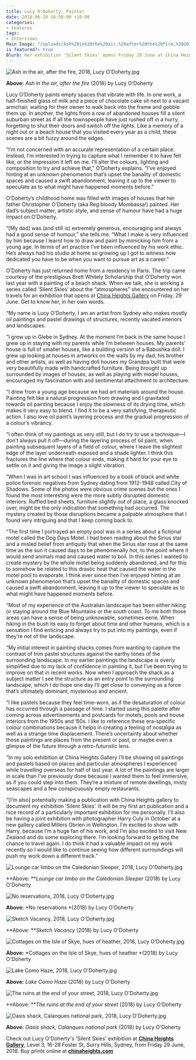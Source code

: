 ```yaml
---
title: Lucy O'Doherty, Painter
date: 2018-06-28 16:58:00 +10:00
categories:
- Features
tags:
- Interviews
Main Image: "/uploads/Ash%20in%20the%20air,%20after%20the%20fire,%202018,%20Lucy%20O'Doherty.jpg"
is featured?: true
Blurb: Her exhibition 'Silent Skies' opens Friday 29 June at China Heights Gallery.
---
```


![Ash in the air, after the fire, 2018, Lucy O'Doherty.jpg](/uploads/Ash%20in%20the%20air,%20after%20the%20fire,%202018,%20Lucy%20O'Doherty.jpg)

**Above:** *Ash in the air, after the fire* (2018) by Lucy O'Doherty

Lucy O’Doherty paints empty spaces that vibrate with life. In one work, a half-finished glass of milk and a piece of chocolate cake sit next to a vacant armchair, waiting for their owner to walk back into the frame and gobble them up. In another, the lights from a row of abandoned houses fill a silent suburban street as if all the townspeople have just rushed off in a hurry, forgetting to shut their doors and switch off the lights. Like a memory of a night out or a beach house that you visited every year as a child, these scenes are a bit fuzzy around the edges.

“I’m not concerned with an accurate representation of a certain place. Instead, I’m interested in trying to capture what I remember it to have felt like, or the impression it left on me. I’ll alter the colours, lighting and composition to try and achieve that,” O’Doherty explains. “I’ve enjoyed hinting at an unknown phenomenon that’s upset the banality of domestic spaces and caused a swift abandonment, leaving it up to the viewer to speculate as to what might have happened moments before.”

O’Doherty’s childhood home was filled with images of houses that her father Christopher O'Doherty (aka Reg bloody Mombassa!) painted. Her dad’s subject matter, artistic style, and sense of humour have had a huge impact on O’Doherty.

“\[My dad\] was (and still is) extremely generous, encouraging and always had a good sense of humour,” she tells me. “What I make is very influenced by him because I learnt how to draw and paint by mimicking him from a young age. In terms of art practice I’ve been influenced by his work ethic. He’s always had his studio at home so growing up I got to witness how dedicated you have to be when you want to pursue art as a career.”

O’Doherty has just returned home from a residency in Paris. The trip came courtesy of the prestigious Brett Whitely Scholarship that O’Doherty won last year with a painting of a beach shack. When we talk, she is working a series called ‘Silent Skies’ about the “atmospheres” she encountered on her travels for an exhibition that opens at [China Heights Gallery](https://chinaheights.com/) on Friday, 29 June. Get to know her, in her own words.

“My name is Lucy O’Doherty, I am an artist from Sydney who makes mostly oil paintings and pastel drawings of structures, recently vacated interiors and landscapes.

“I grew up in Glebe in Sydney. At the moment I’m back in the same house I grew up in staying with my parents while I’m between houses. My parents’ house is full of smaller houses, like a building version of a Babushka doll. I grew up looking at houses in artworks on the walls by my dad, his brother and other artists, as well as having doll houses my Grandpa built that were very beautifully made with handcrafted furniture. Being brought up surrounded by images of houses, as well as playing with model houses, encouraged my fascination with and sentimental attachment to architecture.

“I drew from a young age because we had art materials around the house.  Painting felt like a natural progression from drawing and I gravitated towards oil painting because I enjoy the slowness of its drying time, which makes it very easy to blend. I find it to be a very satisfying, therapeutic action. I also love oil paint’s layering process and the gradual progression of a colour’s vibrancy.

“I often think of my paintings as very still, but I do try to use a technique—I don’t always pull it off—during the layering process of oil paint, when painting subsequent layers of a field of colour, where I leave the slightest edge of the layer underneath exposed and a shade lighter.  I think this fractures the line where that colour ends, making it hard for your eye to settle on it and giving the image a slight vibration.

“When I was in art school I was influenced by a book of black and white police forensic negatives from Sydney dating from 1912–1948 called City of Shadows. Some of the photos were obvious crime scenes but the ones I found the most interesting were the more subtly disrupted domestic interiors. Ruffled bed sheets, furniture slightly out of place, a glass knocked over, might be the only indication that something had occurred. The mystery created by those disruptions became a palpable atmosphere that I found very intriguing and that I keep coming back to.

“The first time I portrayed an empty pool was in a series about a fictional motel called the Dog Days Motel. I had been reading about the Sirius star and a misled belief from antiquity that when the Sirius star rose at the same time as the sun it caused days to be phenomenally hot, to the point where it would send animals mad and caused water to boil. In this series I wanted to create mystery by the whole motel being suddenly abandoned, and for this to somehow be related to this drastic heat that caused the water in the motel pool to evaporate. I think ever since then I’ve enjoyed hinting at an unknown phenomenon that’s upset the banality of domestic spaces and caused a swift abandonment, leaving it up to the viewer to speculate as to what might have happened moments before.

“Most of my experience of the Australian landscape has been either hiking or staying around the Blue Mountains or the south coast. To me both those areas can have a sense of being unknowable, sometimes eerie. When hiking in the bush its easy to forget about time and other humans, which is a sensation I find enticing and always try to put into my paintings, even if they’re not of the landscape.

“My initial interest in painting shacks comes from wanting to capture the contrast of trim pastel structures against the earthy tones of the surrounding landscape. In my earlier paintings the landscape is overly simplified due to my lack of confidence in painting it, but I’ve been trying to improve on that in recent works. Now when I approach the shack as a subject matter I see the structure as an entry point to the surrounding landscape, which I do hope one day I’ll get close to conveying as a force that’s ultimately dominant, mysterious and ancient.

“I like pastels because they feel time-worn, as if the desaturation of colour has occurred through a passage of time. I started using this palette after coming across advertisements and postcards for motels, pools and house interiors from the 1950s and ’60s.  I like to reference these era-specific colour combinations because it helps in creating a feeling of nostalgia as well as a strange time displacement. There’s uncertainty about whether these paintings are places from the present or past, or maybe even a glimpse of the future through a retro-futuristic lens.

“In my solo exhibition at China Heights Gallery I’ll be showing oil paintings and pastels based on places and particular atmospheres I experienced while travelling overseas for half of last year. A lot of the paintings are larger in scale than I’ve previously done because I wanted them to feel immersive, as if you could step into them. They’re a mixture of remote dwellings, misty seascapes and a few conspicuously empty restaurants.

“\[I’m also\] potentially making a publication with China Heights gallery to document my exhibition ‘Silent Skies’. It will be my first art publication and a nice record of a particularly important exhibition for me personally. I’ll also be having a joint exhibition with photographer Harry Culy in October at a new gallery called Millers Obrien in Wellington. I’m excited to show with Harry, because I’m a huge fan of his work, and I’m also excited to visit New Zealand and do some exploring there. I’m looking forward to getting the chance to travel again. I do think it had a valuable impact on my work recently so I would like to continue seeing how different surroundings will push my work down a different track.”

![Lounge car limbo on the Caledonian Sleeper, 2018, Lucy O'Doherty.jpg](/uploads/Lounge%20car%20limbo%20on%20the%20Caledonian%20Sleeper,%202018,%20Lucy%20O'Doherty.jpg)

**Above: ***Lounge car limbo on the Caledonian Sleeper* (2018) by Lucy O'Doherty

![No reservations, 2018, Lucy O'Doherty.jpg](/uploads/No%20reservations,%202018,%20Lucy%20O'Doherty.jpg)

**Above:** *No reservations *(2018) by Lucy O'Doherty

![Sketch Vacancy, 2018, Lucy O'Doherty.jpg](/uploads/Sketch%20Vacancy,%202018,%20Lucy%20O'Doherty.jpg)

**Above: ***Sketch Vacancy* (2018) by Lucy O'Doherty

![Cottages on the Isle of Skye, hues of heather, 2018, Lucy O'Doherty.jpg](/uploads/Cottages%20on%20the%20Isle%20of%20Skye,%20hues%20of%20heather,%202018,%20Lucy%20O'Doherty.jpg)

**Above:** *Cottages on the Isle of Skye, hues of heather *(2018) by Lucy O'Doherty

![Lake Como Haze, 2018, Lucy O'Doherty.jpg](/uploads/Lake%20Como%20Haze,%202018,%20Lucy%20O'Doherty.jpg)

**Above:** *Lake Como Haze* (2018) by Lucy O'Doherty

![The ruins at the end of your street, 2018, Lucy O'Doherty.jpg](/uploads/The%20ruins%20at%20the%20end%20of%20your%20street,%202018,%20Lucy%20O'Doherty.jpg)

**Above: ***The ruins at the end of your street* (2018) by Lucy O'Doherty

![Oasis shack, Calanques national park, 2018, Lucy O'Doherty.jpg](/uploads/Oasis%20shack,%20Calanques%20national%20park,%202018,%20Lucy%20O'Doherty.jpg)

**Above:** *Oasis shack, Calanques national park* (2018) by Lucy O'Doherty

Check out Lucy O'Doherty's 'Silent Skies' exhibition at **[China Heights Gallery](http://shop.chinaheights.com/category/lucy-o-doherty)**, Level 3, 16-28 Foster St, Surry Hills, Sydney, from Friday 29 June, 2018. Buy prints online at **[chinaheights.com](http://shop.chinaheights.com/category/lucy-o-doherty)**
